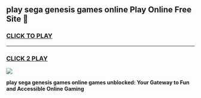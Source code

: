 
## play sega genesis games online Play Online Free Site 👋
<h3>
<a href="https://download.freeplayer.one?title=play_sega_genesis_games_online&ref=21F">CLICK TO PLAY</a></h3>
<hr>

<h3>
<a href="https://download.freeplayer.one?title=play_sega_genesis_games_online&ref=21F">CLICK 2 PLAY</a>
  
</h3>

<a href="https://download.freeplayer.one?title=play_sega_genesis_games_online&ref=21F"><img src="https://cdnb.artstation.com/p/assets/images/images/032/539/853/original/anto-thomas-button-gif.gif"></a>


**play sega genesis games online games unblocked: Your Gateway to Fun and Accessible Online Gaming**
